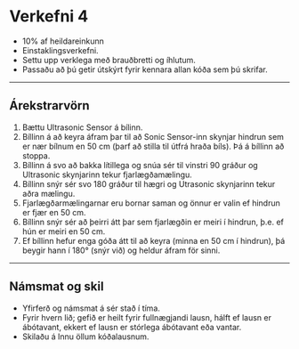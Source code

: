 # Verkefni 4 

- 10% af heildareinkunn
- Einstaklingsverkefni.
- Settu upp verklega með brauðbretti og íhlutum.
- Passaðu að þú getir útskýrt fyrir kennara allan kóða sem þú skrifar.

---

## Árekstrarvörn 

1. Bættu Ultrasonic Sensor á bílinn.
1. Bíllinn á að keyra áfram þar til að Sonic Sensor-inn skynjar hindrun sem er nær bílnum en 50 cm (þarf að stilla til útfrá hraða bíls). Þá á bíllinn að stoppa. 
1. Bíllinn á svo að bakka lítillega og snúa sér til vinstri 90 gráður og Ultrasonic skynjarinn tekur fjarlægðamælingu.
1. Bíllinn snýr sér svo 180 gráður til hægri og Utrasonic skynjarinn tekur aðra mælingu. 
1. Fjarlægðarmælingarnar eru bornar saman og önnur er valin ef hindrun er fjær en 50 cm.
1. Bíllinn snýr sér að þeirri átt þar sem fjarlægðin er meiri í hindrun, þ.e. ef hún er meiri en 50 cm.
1. Ef bíllinn hefur enga góða átt til að keyra (minna en 50 cm í hindrun), þá beygir hann í 180° (snýr við) og heldur áfram för sinni.

---

## Námsmat og skil
- Yfirferð og námsmat á sér stað í tíma. 
- Fyrir hvern lið; gefið er heilt fyrir fullnægjandi lausn, hálft ef lausn er ábótavant, ekkert ef lausn er stórlega ábótavant eða vantar. 
- Skilaðu á Innu öllum kóðalausnum.
